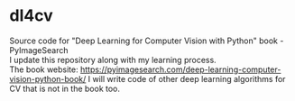 # dl4cv
Source code for "Deep Learning for Computer Vision with Python" book - PyImageSearch <br />
I update this repository along with my learning process. <br />
The book website: https://pyimagesearch.com/deep-learning-computer-vision-python-book/ 
I will write code of other deep learning algorithms for CV that is not in the book too.
